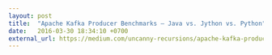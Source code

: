 ```yaml
---
layout: post
title:  "Apache Kafka Producer Benchmarks — Java vs. Jython vs. Python"
date:   2016-03-30 18:34:10 +0700
external_url: https://medium.com/uncanny-recursions/apache-kafka-producer-benchmarks-java-vs-jython-vs-python-a4bcb185c7f3
---
```

